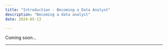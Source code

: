 ```yaml
---
title: "Introduction - Becoming a Data Analyst"
description: "Becoming a data analyst"
date: 2024-05-13

---
```

Coming soon...

---